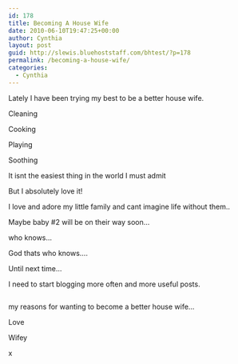 ```yaml
---
id: 178
title: Becoming A House Wife
date: 2010-06-10T19:47:25+00:00
author: Cynthia
layout: post
guid: http://slewis.bluehoststaff.com/bhtest/?p=178
permalink: /becoming-a-house-wife/
categories:
  - Cynthia
---
```

Lately I have been trying my best to be a better house wife.

Cleaning
  
Cooking
  
Playing
  
Soothing 

It isnt the easiest thing in the world I must admit
  
But I absolutely love it!
  
I love and adore my little family and cant imagine life without them..
  
Maybe baby #2 will be on their way soon&#8230;
  
who knows&#8230;
  
God thats who knows&#8230;.
  
Until next time&#8230;
  
I need to start blogging more often and more useful posts.

<a href="http://i1.wp.com/lewynandez.com/wp-content/uploads/2010/06/4231_1155212636117_1101738840_460566_7382872_n.jpg" rel="lightbox[178]"><img src="http://i1.wp.com/lewynandez.com/wp-content/uploads/2010/06/4231_1155212636117_1101738840_460566_7382872_n-300x225.jpg?fit=300%2C225" alt="" title="4231_1155212636117_1101738840_460566_7382872_n" class="aligncenter size-medium wp-image-177" srcset="http://i1.wp.com/lewynandez.com/wp-content/uploads/2010/06/4231_1155212636117_1101738840_460566_7382872_n.jpg?resize=300%2C225 300w, http://i1.wp.com/lewynandez.com/wp-content/uploads/2010/06/4231_1155212636117_1101738840_460566_7382872_n.jpg?w=604 604w" sizes="(max-width: 300px) 100vw, 300px" data-recalc-dims="1" /></a>
  
my reasons for wanting to become a better house wife&#8230;

Love
  
Wifey
  
x